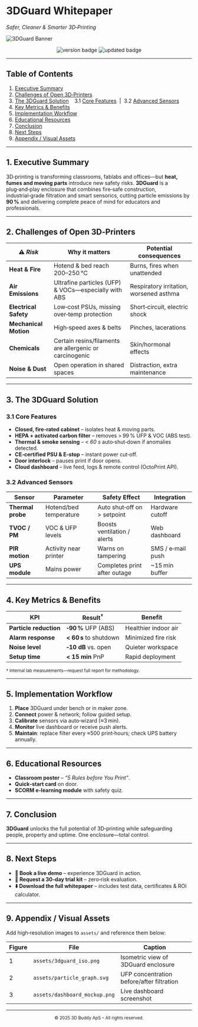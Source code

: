 # 3DGuard Whitepaper

*Safer, Cleaner & Smarter 3D‑Printing*

![3DGuard Banner](assets/3dguard_banner.png)

<p align="center">
  <img src="https://img.shields.io/badge/Version-1.0-blue" alt="version badge" />
  <img src="https://img.shields.io/badge/Last%20Updated-July%206%2C%202025-brightgreen" alt="updated badge" />
</p>

---

## Table of Contents

1. [Executive Summary](#1-executive-summary)
2. [Challenges of Open 3D‑Printers](#2-challenges-of-open-3d-printers)
3. [The 3DGuard Solution](#3-the-3dguard-solution)
      3.1 [Core Features](#31-core-features)  |  3.2 [Advanced Sensors](#32-advanced-sensors)
4. [Key Metrics & Benefits](#4-key-metrics--benefits)
5. [Implementation Workflow](#5-implementation-workflow)
6. [Educational Resources](#6-educational-resources)
7. [Conclusion](#7-conclusion)
8. [Next Steps](#8-next-steps)
9. [Appendix / Visual Assets](#9-appendix--visual-assets)

---

## 1. Executive Summary

3D‑printing is transforming classrooms, fablabs and offices—but **heat, fumes and moving parts** introduce new safety risks. **3DGuard** is a plug‑and‑play enclosure that combines fire‑safe construction, industrial‑grade filtration and smart sensorics, cutting particle emissions by **90 %** and delivering complete peace of mind for educators and professionals.

---

## 2. Challenges of Open 3D‑Printers

| ⚠️ *Risk*             | Why it matters                                          | Potential consequences                  |
| --------------------- | ------------------------------------------------------- | --------------------------------------- |
| **Heat & Fire**       | Hotend & bed reach 200–250 °C                           | Burns, fires when unattended            |
| **Air Emissions**     | Ultrafine particles (UFP) & VOCs—especially with ABS    | Respiratory irritation, worsened asthma |
| **Electrical Safety** | Low‑cost PSUs, missing over‑temp protection             | Short‑circuit, electric shock           |
| **Mechanical Motion** | High‑speed axes & belts                                 | Pinches, lacerations                    |
| **Chemicals**         | Certain resins/filaments are allergenic or carcinogenic | Skin/hormonal effects                   |
| **Noise & Dust**      | Open operation in shared spaces                         | Distraction, extra maintenance          |

---

## 3. The 3DGuard Solution

### 3.1 Core Features <a id="31-core-features"></a>

* **Closed, fire‑rated cabinet** – isolates heat & moving parts.
* **HEPA + activated carbon filter** – removes > 99 % UFP & VOC (ABS test).
* **Thermal & smoke sensing** – < *60 s* auto‑shut‑down if anomalies detected.
* **CE‑certified PSU & E‑stop** – instant power cut‑off.
* **Door interlock** – pauses print if door opens.
* **Cloud dashboard** – live feed, logs & remote control (OctoPrint API).

### 3.2 Advanced Sensors <a id="32-advanced-sensors"></a>

| Sensor            | Parameter              | Safety Effect                | Integration       |
| ----------------- | ---------------------- | ---------------------------- | ----------------- |
| **Thermal probe** | Hotend/bed temperature | Auto shut‑off on > setpoint  | Hardware cutoff   |
| **TVOC / PM**     | VOC & UFP levels       | Boosts ventilation / alerts  | Web dashboard     |
| **PIR motion**    | Activity near printer  | Warns on tampering           | SMS / e‑mail push |
| **UPS module**    | Mains power            | Completes print after outage | \~15 min buffer   |

---

## 4. Key Metrics & Benefits

| KPI                    | Result<sup>†</sup>     | Benefit              |
| ---------------------- | ---------------------- | -------------------- |
| **Particle reduction** | **‑90 %** UFP (ABS)    | Healthier indoor air |
| **Alarm response**     | **< 60 s** to shutdown | Minimized fire risk  |
| **Noise level**        | **‑10 dB** vs. open    | Quieter workspace    |
| **Setup time**         | **< 15 min** PnP       | Rapid deployment     |

<sup>† Internal lab measurements—request full report for methodology.</sup>

---

## 5. Implementation Workflow

1. **Place** 3DGuard under bench or in maker zone.
2. **Connect** power & network; follow guided setup.
3. **Calibrate** sensors via auto‑wizard (≈3 min).
4. **Monitor** live dashboard or receive push alerts.
5. **Maintain**: replace filter every ≈500 print‑hours; check UPS battery annually.

---

## 6. Educational Resources

* **Classroom poster** – *“5 Rules before You Print”*.
* **Quick‑start card** on door.
* **SCORM e‑learning module** with safety quiz.

---

## 7. Conclusion

**3DGuard** unlocks the full potential of 3D‑printing while safeguarding people, property and uptime. One enclosure—total control.

---

## 8. Next Steps

* **📅 Book a live demo** – experience 3DGuard in action.
* **🎁 Request a 30‑day trial kit** – zero‑risk evaluation.
* **⬇️ Download the full whitepaper** – includes test data, certificates & ROI calculator.

---

## 9. Appendix / Visual Assets

Add high‑resolution images to `assets/` and reference them below:

| Figure | File                          | Caption                                   |
| ------ | ----------------------------- | ----------------------------------------- |
| 1      | `assets/3dguard_iso.png`      | Isometric view of 3DGuard enclosure       |
| 2      | `assets/particle_graph.svg`   | UFP concentration before/after filtration |
| 3      | `assets/dashboard_mockup.png` | Live dashboard screenshot                 |

---

<p align="center"><sub>© 2025 3D Buddy ApS – All rights reserved.</sub></p>

